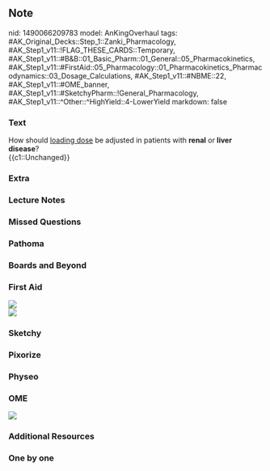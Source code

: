 ## Note
nid: 1490066209783
model: AnKingOverhaul
tags: #AK_Original_Decks::Step_1::Zanki_Pharmacology, #AK_Step1_v11::!FLAG_THESE_CARDS::Temporary, #AK_Step1_v11::#B&B::01_Basic_Pharm::01_General::05_Pharmacokinetics, #AK_Step1_v11::#FirstAid::05_Pharmacology::01_Pharmacokinetics_Pharmacodynamics::03_Dosage_Calculations, #AK_Step1_v11::#NBME::22, #AK_Step1_v11::#OME_banner, #AK_Step1_v11::#SketchyPharm::!General_Pharmacology, #AK_Step1_v11::^Other::^HighYield::4-LowerYield
markdown: false

### Text
<div>
  How should <u>loading dose</u> be adjusted in patients with
  <b>renal</b> or <b>liver disease</b>?
</div>
<div>
  {{c1::Unchanged}}
</div>

### Extra


### Lecture Notes


### Missed Questions


### Pathoma


### Boards and Beyond


### First Aid
<img src="tmpBGOUgA.png">
<div><img src="tmpfN2401.png"></div>

### Sketchy


### Pixorize


### Physeo


### OME
<div class="ome-widget">
  <a href="https://onlinemeded.org?ref=anki"><img src=
  "_OME_AnkiFlashcards_General_4.png"></a>
</div>

### Additional Resources


### One by one


